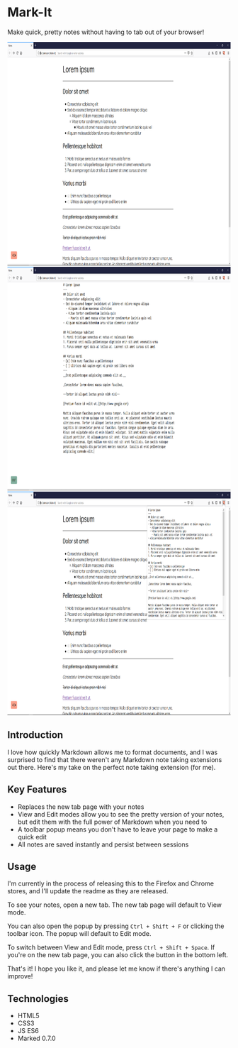 # Mark-It
Make quick, pretty notes without having to tab out of your browser!

<img src="/screenshots/viewMode.PNG" width="896" height="504">

<img src="/screenshots/editMode.PNG" width="896" height="504">

<img src="/screenshots/popup.PNG" width="896" height="504">

## Introduction
I love how quickly Markdown allows me to format documents, and I was surprised to find that there weren't any Markdown note taking extensions out there. Here's my take on the perfect note taking extension (for me).

## Key Features
- Replaces the new tab page with your notes
- View and Edit modes allow you to see the pretty version of your notes, but edit them with the full power of Markdown when you need to
- A toolbar popup means you don't have to leave your page to make a quick edit
- All notes are saved instantly and persist between sessions

## Usage
I'm currently in the process of releasing this to the Firefox and Chrome stores, and I'll update the readme as they are released.

To see your notes, open a new tab. The new tab page will default to View mode.

You can also open the popup by pressing `Ctrl + Shift + F` or clicking the toolbar icon. The popup will default to Edit mode.

To switch between View and Edit mode, press `Ctrl + Shift + Space`. If you're on the new tab page, you can also click the button in the bottom left.

That's it! I hope you like it, and please let me know if there's anything I can improve!

## Technologies
- HTML5
- CSS3
- JS ES6
- Marked 0.7.0